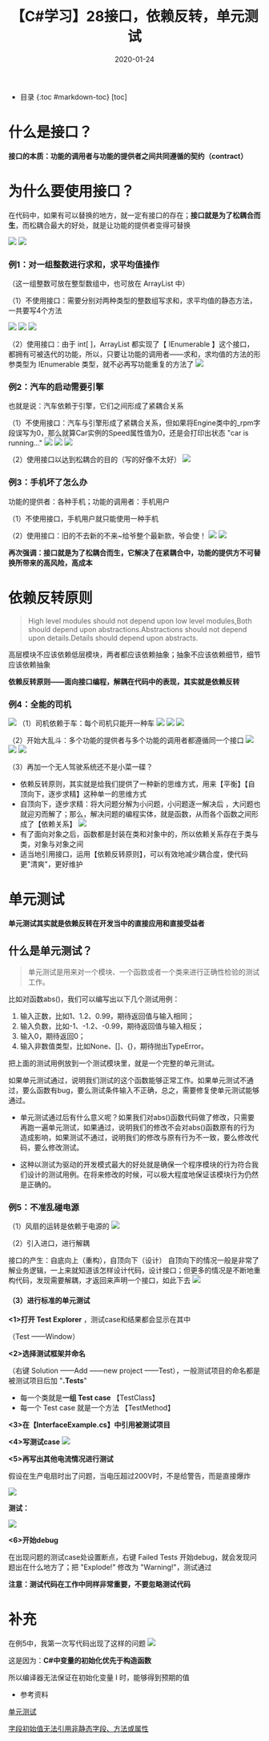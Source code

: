 ﻿---
layout: post
title: 【C#学习】28接口，依赖反转，单元测试
category: Csharp
date: 2020-01-24
---
* 目录
{:toc #markdown-toc}
[toc]
# 什么是接口？
**接口的本质：功能的调用者与功能的提供者之间共同遵循的契约（contract）**

# 为什么要使用接口？
在代码中，如果有可以替换的地方，就一定有接口的存在；**接口就是为了松耦合而生**，而松耦合最大的好处，就是让功能的提供者变得可替换

![](https://raw.githubusercontent.com/QinyuGuo-Pot/blog-img/main/20240402192122.png)
![](https://raw.githubusercontent.com/QinyuGuo-Pot/blog-img/main/20240402192134.png)

### 例1：对一组整数进行求和，求平均值操作
（这一组整数可放在整型数组中，也可放在 ArrayList 中）

（1）不使用接口：需要分别对两种类型的整数组写求和，求平均值的静态方法，一共要写4个方法

![](https://raw.githubusercontent.com/QinyuGuo-Pot/blog-img/main/20240402192213.png)
![](https://raw.githubusercontent.com/QinyuGuo-Pot/blog-img/main/20240402192225.png)
![](https://raw.githubusercontent.com/QinyuGuo-Pot/blog-img/main/20240402192241.png)

（2）使用接口：由于 int[ ]，ArrayList 都实现了【 IEnumerable 】这个接口，都拥有可被迭代的功能，所以，只要让功能的调用者——求和，求均值的方法的形参类型为  IEnumerable 类型，就不必再写功能重复的方法了
![](https://raw.githubusercontent.com/QinyuGuo-Pot/blog-img/main/20240402192251.png)

### 例2：汽车的启动需要引擎
也就是说：汽车依赖于引擎，它们之间形成了紧耦合关系

（1）不使用接口：汽车与引擎形成了紧耦合关系，但如果将Engine类中的_rpm字段误写为0，那么就算Car实例的Speed属性值为0，还是会打印出状态 "car is running..."
![](https://raw.githubusercontent.com/QinyuGuo-Pot/blog-img/main/20240402192336.png)
![](https://raw.githubusercontent.com/QinyuGuo-Pot/blog-img/main/20240402192348.png)
![](https://raw.githubusercontent.com/QinyuGuo-Pot/blog-img/main/20240402192405.png)

（2）使用接口以达到松耦合的目的（写的好像不太好）
![](https://raw.githubusercontent.com/QinyuGuo-Pot/blog-img/main/20240402192426.png)


### 例3：手机坏了怎么办
功能的提供者：各种手机；功能的调用者：手机用户

（1）不使用接口，手机用户就只能使用一种手机

（2）使用接口：旧的不去新的不来~给爷整个最新款，爷会使！
![](https://raw.githubusercontent.com/QinyuGuo-Pot/blog-img/main/20240402192455.png)
![](https://raw.githubusercontent.com/QinyuGuo-Pot/blog-img/main/20240402192504.png)

**再次强调：接口就是为了松耦合而生，它解决了在紧耦合中，功能的提供方不可替换所带来的高风险，高成本**

# 依赖反转原则
>High level modules should not depend upon low level modules,Both should depend upon abstractions.Abstractions should not depend upon details.Details should depend upon abstracts.

高层模块不应该依赖低层模块，两者都应该依赖抽象；抽象不应该依赖细节，细节应该依赖抽象

**依赖反转原则——面向接口编程，解耦在代码中的表现，其实就是依赖反转**

### 例4：全能的司机
![](https://raw.githubusercontent.com/QinyuGuo-Pot/blog-img/main/20240402192519.png)
（1）司机依赖于车：每个司机只能开一种车
![](https://raw.githubusercontent.com/QinyuGuo-Pot/blog-img/main/20240402192539.png)
![](https://raw.githubusercontent.com/QinyuGuo-Pot/blog-img/main/20240402192549.png)
![](https://raw.githubusercontent.com/QinyuGuo-Pot/blog-img/main/20240402192601.png)

（2）开始大乱斗：多个功能的提供者与多个功能的调用者都遵循同一个接口
![](https://raw.githubusercontent.com/QinyuGuo-Pot/blog-img/main/20240402192616.png)
![](https://raw.githubusercontent.com/QinyuGuo-Pot/blog-img/main/20240402192628.png)
![](https://raw.githubusercontent.com/QinyuGuo-Pot/blog-img/main/20240402192639.png)

（3）再加一个无人驾驶系统还不是小菜一碟？

 - 依赖反转原则，其实就是给我们提供了一种新的思维方式，用来【平衡】【自顶向下，逐步求精】这种单一的思维方式
 - 自顶向下，逐步求精：将大问题分解为小问题，小问题逐一解决后 ，大问题也就迎刃而解了；那么，解决问题的编程实体，就是函数，从而各个函数之间形成了【依赖关系】
![](https://raw.githubusercontent.com/QinyuGuo-Pot/blog-img/main/20240402192653.png)
 - 有了面向对象之后，函数都是封装在类和对象中的，所以依赖关系存在于类与类，对象与对象之间
 - 适当地引用接口，运用【依赖反转原则】，可以有效地减少耦合度，使代码更"清爽"，更好维护

# 单元测试

**单元测试其实就是依赖反转在开发当中的直接应用和直接受益者**

## 什么是单元测试？
 >单元测试是用来对一个模块、一个函数或者一个类来进行正确性检验的测试工作。

比如对函数abs()，我们可以编写出以下几个测试用例：

1. 输入正数，比如1、1.2、0.99，期待返回值与输入相同；
2. 输入负数，比如-1、-1.2、-0.99，期待返回值与输入相反；
3. 输入0，期待返回0；
4. 输入非数值类型，比如None、[]、{}，期待抛出TypeError。


把上面的测试用例放到一个测试模块里，就是一个完整的单元测试。

如果单元测试通过，说明我们测试的这个函数能够正常工作。如果单元测试不通过，要么函数有bug，要么测试条件输入不正确，总之，需要修复使单元测试能够通过。

 - 单元测试通过后有什么意义呢？如果我们对abs()函数代码做了修改，只需要再跑一遍单元测试，如果通过，说明我们的修改不会对abs()函数原有的行为造成影响，如果测试不通过，说明我们的修改与原有行为不一致，要么修改代码，要么修改测试。

 - 这种以测试为驱动的开发模式最大的好处就是确保一个程序模块的行为符合我们设计的测试用例。在将来修改的时候，可以极大程度地保证该模块行为仍然是正确的。

### 例5：不准乱碰电源
（1）风扇的运转是依赖于电源的
![](https://raw.githubusercontent.com/QinyuGuo-Pot/blog-img/main/20240402192742.png)

（2）引入进口，进行解耦

接口的产生：自底向上（重构），自顶向下（设计）
自顶向下的情况一般是非常了解业务逻辑，一上来就知道该怎样设计代码，设计接口；但更多的情况是不断地重构代码，发现需要解耦，才返回来声明一个接口，如此下去
![](https://raw.githubusercontent.com/QinyuGuo-Pot/blog-img/main/20240402192756.png)

#### （3）进行标准的单元测试

**<1>打开 Test Explorer** ，测试case和结果都会显示在其中

（Test ——Window）

**<2>选择测试框架并命名**

（右键 Solution ——Add ——new project ——Test），一般测试项目的命名都是被测试项目后加 "**.Tests**"

 - 每一个类就是**一组 Test case** 【TestClass】
 - 每一个 Test case 就是一个方法  【TestMethod】

**<3>在【InterfaceExample.cs】中引用被测试项目**

**<4>写测试case**
![](https://raw.githubusercontent.com/QinyuGuo-Pot/blog-img/main/20240402192816.png)

**<5>再写出其他电流情况进行测试**

假设在生产电扇时出了问题，当电压超过200V时，不是给警告，而是直接爆炸

![](https://raw.githubusercontent.com/QinyuGuo-Pot/blog-img/main/20240402192830.png)

**测试：**

![](https://raw.githubusercontent.com/QinyuGuo-Pot/blog-img/main/20240402192840.png)

**<6>开始debug**

在出现问题的测试case处设置断点，右键 Failed Tests 开始debug，就会发现问题出在什么地方了；把 "Explode!" 修改为 "Warning!"，测试通过

**注意：测试代码在工作中同样非常重要，不要忽略测试代码**

# 补充
在例5中，我第一次写代码出现了这样的问题
![](https://raw.githubusercontent.com/QinyuGuo-Pot/blog-img/main/20240402192854.png)

这是因为：**C#中变量的初始化优先于构造函数**

所以编译器无法保证在初始化变量 I 时，能够得到预期的值

 - 参考资料

[单元测试](https://www.liaoxuefeng.com/wiki/897692888725344/953546675792640)

[字段初始值无法引用非静态字段、方法或属性](https://blog.csdn.net/tinanbao/article/details/42875101)






